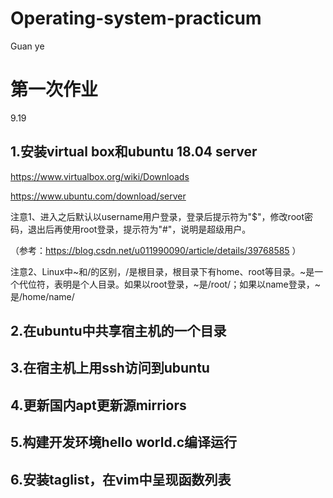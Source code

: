 # Operating-system-practicum
Guan ye

# 第一次作业
9.19

## 1.安装virtual box和ubuntu 18.04 server
https://www.virtualbox.org/wiki/Downloads

https://www.ubuntu.com/download/server

注意1、进入之后默认以username用户登录，登录后提示符为"$"，修改root密码，退出后再使用root登录，提示符为"#"，说明是超级用户。

（参考：https://blog.csdn.net/u011990090/article/details/39768585 ）

注意2、Linux中~和/的区别，/是根目录，根目录下有home、root等目录。~是一个代位符，表明是个人目录。如果以root登录，~是/root/；如果以name登录，~是/home/name/

## 2.在ubuntu中共享宿主机的一个目录
## 3.在宿主机上用ssh访问到ubuntu
## 4.更新国内apt更新源mirriors
## 5.构建开发环境hello world.c编译运行
## 6.安装taglist，在vim中呈现函数列表
